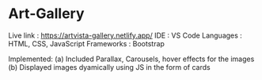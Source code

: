 # Art-Gallery

Live link : https://artvista-gallery.netlify.app/
IDE : VS Code
Languages : HTML, CSS, JavaScript
Frameworks : Bootstrap

Implemented:
(a) Included Parallax, Carousels, hover effects for the images
(b) Displayed images dyamically using JS in the form of cards
